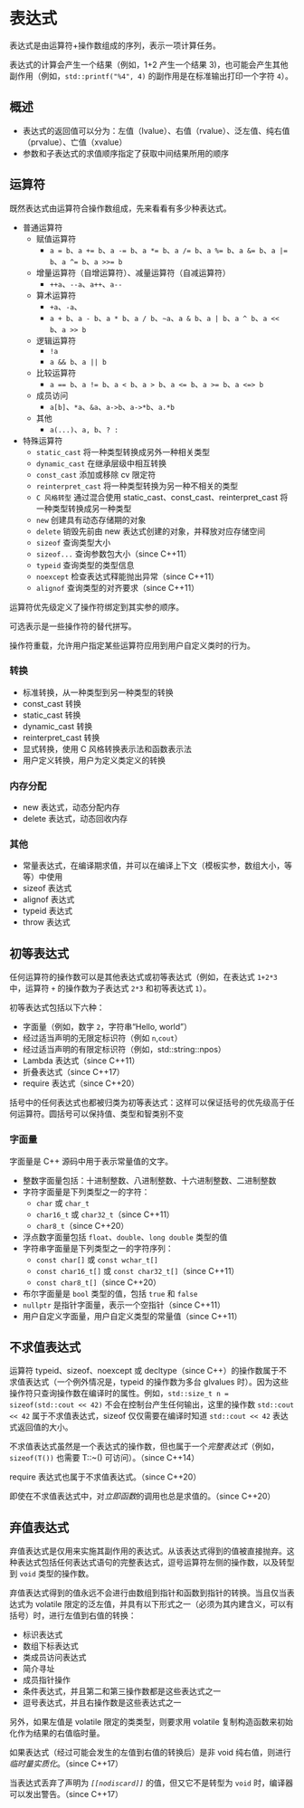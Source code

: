 # 表达式

表达式是由运算符+操作数组成的序列，表示一项计算任务。

表达式的计算会产生一个结果（例如，1+2 产生一个结果 3)，也可能会产生其他副作用（例如，`std::printf("%4", 4)` 的副作用是在标准输出打印一个字符 `4`）。

## 概述

- 表达式的返回值可以分为：左值（lvalue）、右值（rvalue）、泛左值、纯右值（prvalue）、亡值（xvalue）
- 参数和子表达式的求值顺序指定了获取中间结果所用的顺序

## 运算符

既然表达式由运算符合操作数组成，先来看看有多少种表达式。

- 普通运算符
    - 赋值运算符
        - `a = b`、`a += b`、`a -= b`、`a *= b`、`a /= b`、`a %= b`、`a &= b`、`a |= b`、`a ^= b`、`a >>= b`
    - 增量运算符（自增运算符）、减量运算符（自减运算符）
        - `++a`、`--a`、`a++`、`a--`
    - 算术运算符
        - `+a`、`-a`、
        - `a + b`、`a - b`、`a * b`、`a / b`、`~a`、`a & b`、`a | b`、`a ^ b`、`a << b`、`a >> b`
    - 逻辑运算符
        - `!a`
        - `a && b`、`a || b`
    - 比较运算符
        - `a == b`、`a != b`、`a < b`、`a > b`、`a <= b`、`a >= b`、`a <=> b`
    - 成员访问
        - `a[b]`、`*a`、`&a`、`a->b`、`a->*b`、`a.*b`
    - 其他
        - `a(...)`、`a, b`、`? :`
- 特殊运算符
    - `static_cast` 将一种类型转换成另外一种相关类型
    - `dynamic_cast`  在继承层级中相互转换
    - `const_cast` 添加或移除 cv 限定符
    - `reinterpret_cast` 将一种类型转换为另一种不相关的类型
    - `C 风格转型` 通过混合使用 static_cast、const_cast、reinterpret_cast 将一种类型转换成另一种类型
    - `new` 创建具有动态存储期的对象
    - `delete` 销毁先前由 new 表达式创建的对象，并释放对应存储空间
    - `sizeof` 查询类型大小
    - `sizeof...` 查询参数包大小（since C++11）
    - `typeid` 查询类型的类型信息
    - `noexcept` 检查表达式释能抛出异常（since C++11）
    - `alignof` 查询类型的对齐要求（since C++11）

运算符优先级定义了操作符绑定到其实参的顺序。

可选表示是一些操作符的替代拼写。

操作符重载，允许用户指定某些运算符应用到用户自定义类时的行为。

### 转换

- 标准转换，从一种类型到另一种类型的转换
- const_cast 转换
- static_cast 转换
- dynamic_cast 转换
- reinterpret_cast 转换
- 显式转换，使用 C 风格转换表示法和函数表示法
- 用户定义转换，用户为定义类定义的转换

### 内存分配

- new 表达式，动态分配内存
- delete 表达式，动态回收内存

### 其他

- 常量表达式，在编译期求值，并可以在编译上下文（模板实参，数组大小，等等）中使用
- sizeof 表达式
- alignof 表达式
- typeid 表达式
- throw 表达式

## 初等表达式

任何运算符的操作数可以是其他表达式或初等表达式（例如，在表达式  `1+2*3` 中，运算符 `+` 的操作数为子表达式 `2*3` 和初等表达式 `1`）。

初等表达式包括以下六种：

- 字面量（例如，数字 `2`，字符串“Hello, world”）
- 经过适当声明的无限定标识符（例如 `n`,`cout`）
- 经过适当声明的有限定标识符（例如，std::string::npos）
- Lambda 表达式（since C++11）
- 折叠表达式（since C++17）
- require 表达式（since C++20）

括号中的任何表达式也都被归类为初等表达式：这样可以保证括号的优先级高于任何运算符。圆括号可以保持值、类型和智类别不变

### 字面量

字面量是 C++ 源码中用于表示常量值的文字。

- 整数字面量包括：十进制整数、八进制整数、十六进制整数、二进制整数
- 字符字面量是下列类型之一的字符：
    - `char` 或 `char_t`
    - `char16_t` 或 `char32_t`（since C++11）
    - `char8_t`（since C++20）
- 浮点数字面量包括 `float`、`double`、`long double` 类型的值
- 字符串字面量是下列类型之一的字符序列：
    - `const char[]` 或 `const wchar_t[]`
    - `const char16_t[]` 或 `const char32_t[]`（since C++11）
    - `const char8_t[]`（since C++20）
- 布尔字面量是 `bool` 类型的值，包括 `true` 和 `false`
- `nullptr` 是指针字面量，表示一个空指针（since C++11）
- 用户自定义字面量，用户自定义类型的常量值（since C++11）

## 不求值表达式

运算符 typeid、sizeof、noexcept 或 decltype（since C++）的操作数属于不求值表达式（一个例外情况是，typeid 的操作数为多台 glvalues 时）。因为这些操作符只查询操作数在编译时的属性。例如，`std::size_t n = sizeof(std::cout << 42)` 不会在控制台产生任何输出，这里的操作数 `std::cout << 42` 属于不求值表达式，sizeof 仅仅需要在编译时知道 `std::cout << 42`  表达式返回值的大小。

不求值表达式虽然是一个表达式的操作数，但也属于一个*完整表达式*（例如，`sizeof(T())` 也需要 T::~() 可访问）。（since C++14）

require 表达式也属于不求值表达式。（since C++20）

即使在不求值表达式中，对*立即函数*的调用也总是求值的。（since C++20）

## 弃值表达式

弃值表达式是仅用来实施其副作用的表达式。从该表达式得到的值被直接抛弃。这种表达式包括任何表达式语句的完整表达式，逗号运算符左侧的操作数，以及转型到 `void` 类型的操作数。

弃值表达式得到的值永远不会进行由数组到指针和函数到指针的转换。当且仅当表达式为 volatile 限定的泛左值，并具有以下形式之一（必须为其内建含义，可以有括号）时，进行左值到右值的转换：

- 标识表达式
- 数组下标表达式
- 类成员访问表达式
- 简介寻址
- 成员指针操作
- 条件表达式，并且第二和第三操作数都是这些表达式之一
- 逗号表达式，并且右操作数是这些表达式之一

另外，如果左值是 volatile 限定的类类型，则要求用 volatile 复制构造函数来初始化作为结果的右值临时量。

如果表达式（经过可能会发生的左值到右值的转换后）是非 void 纯右值，则进行*临时量实质化*。（since C++17）

当表达式丢弃了声明为 *`[[nodiscard]]`* 的值，但又它不是转型为 `void` 时，编译器可以发出警告。（since C++17）

